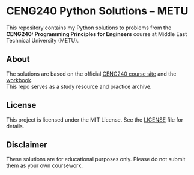 # CENG240 Python Solutions – METU

This repository contains my Python solutions to problems from the **CENG240: Programming Principles for Engineers** course at Middle East Technical University (METU).

## About
The solutions are based on the official [CENG240 course site](https://ceng240.github.io/) and the [workbook](https://pp4e-workbook.github.io/).  
This repo serves as a study resource and practice archive.

## License
This project is licensed under the MIT License. See the [LICENSE](LICENSE) file for details.

## Disclaimer
These solutions are for educational purposes only. Please do not submit them as your own coursework.
